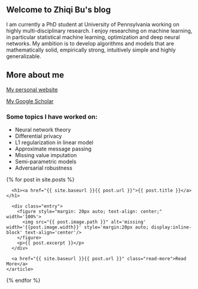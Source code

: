 ## Welcome to Zhiqi Bu's blog

I am currently a PhD student at University of Pennsylvania working on highly multi-disciplinary research. I enjoy researching on machine learning, in particular statistical machine learning, optimization and deep neural networks. My ambition is to develop algorithms and models that are mathematically solid, empirically strong, intuitively simple and highly generalizable.


## More about me
[My personal website](https://sites.google.com/view/zhiqi-bu)

[My Google Scholar](https://scholar.google.com/citations?user=MEvTLxIAAAAJ&hl=en)

### Some topics I have worked on:
- Neural network theory
- Differential privacy
- L1 regularization in linear model
- Approximate message passing
- Missing value imputation
- Semi-parametric models
- Adversarial robustness


<div class="posts">
  {% for post in site.posts %}
    <article class="post">

      <h1><a href="{{ site.baseurl }}{{ post.url }}">{{ post.title }}</a></h1>

      <div class="entry">
	  	<figure style="margin: 20px auto; text-align: center;" width='100%'>
	      <img src="{{ post.image.path }}" alt='missing' width='{{post.image.width}}' style='margin:20px auto; display:inline-block' text-align='center'/>
		</figure>
		<p>{{ post.excerpt }}</p>
      </div>

      <a href="{{ site.baseurl }}{{ post.url }}" class="read-more">Read More</a>
    </article>
  {% endfor %}
</div>
